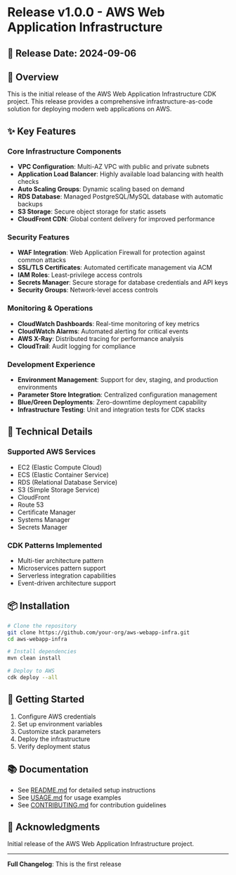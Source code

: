 # Release v1.0.0 - AWS Web Application Infrastructure

## 📅 Release Date: 2024-09-06

## 🎯 Overview

This is the initial release of the AWS Web Application Infrastructure CDK project. This release provides a comprehensive infrastructure-as-code solution for deploying modern web applications on AWS.

## ✨ Key Features

### Core Infrastructure Components
- **VPC Configuration**: Multi-AZ VPC with public and private subnets
- **Application Load Balancer**: Highly available load balancing with health checks
- **Auto Scaling Groups**: Dynamic scaling based on demand
- **RDS Database**: Managed PostgreSQL/MySQL database with automatic backups
- **S3 Storage**: Secure object storage for static assets
- **CloudFront CDN**: Global content delivery for improved performance

### Security Features
- **WAF Integration**: Web Application Firewall for protection against common attacks
- **SSL/TLS Certificates**: Automated certificate management via ACM
- **IAM Roles**: Least-privilege access controls
- **Secrets Manager**: Secure storage for database credentials and API keys
- **Security Groups**: Network-level access controls

### Monitoring & Operations
- **CloudWatch Dashboards**: Real-time monitoring of key metrics
- **CloudWatch Alarms**: Automated alerting for critical events
- **AWS X-Ray**: Distributed tracing for performance analysis
- **CloudTrail**: Audit logging for compliance

### Development Experience
- **Environment Management**: Support for dev, staging, and production environments
- **Parameter Store Integration**: Centralized configuration management
- **Blue/Green Deployments**: Zero-downtime deployment capability
- **Infrastructure Testing**: Unit and integration tests for CDK stacks

## 🔧 Technical Details

### Supported AWS Services
- EC2 (Elastic Compute Cloud)
- ECS (Elastic Container Service)
- RDS (Relational Database Service)
- S3 (Simple Storage Service)
- CloudFront
- Route 53
- Certificate Manager
- Systems Manager
- Secrets Manager

### CDK Patterns Implemented
- Multi-tier architecture pattern
- Microservices pattern support
- Serverless integration capabilities
- Event-driven architecture support

## 📦 Installation

```bash
# Clone the repository
git clone https://github.com/your-org/aws-webapp-infra.git
cd aws-webapp-infra

# Install dependencies
mvn clean install

# Deploy to AWS
cdk deploy --all
```

## 🚀 Getting Started

1. Configure AWS credentials
2. Set up environment variables
3. Customize stack parameters
4. Deploy the infrastructure
5. Verify deployment status

## 📚 Documentation

- See [README.md](../README.md) for detailed setup instructions
- See [USAGE.md](../USAGE.md) for usage examples
- See [CONTRIBUTING.md](../CONTRIBUTING.md) for contribution guidelines

## 🙏 Acknowledgments

Initial release of the AWS Web Application Infrastructure project.

---

**Full Changelog**: This is the first release